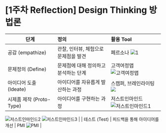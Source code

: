 # [1주차 Reflection] Design Thinking 방법론


 	 

 	 

| 단계 | 정의 | 활용 Tool |
| ---------- | :--------- | :---------- |
| 공감 (empathize) | 관찰, 인터뷰, 체험으로 문제점을 발견 | 페르소나 ![1](https://user-images.githubusercontent.com/30791915/50471019-47a34d00-09f6-11e9-87db-8ced6810f302.png) |
| 문제정의 (Define) | 문제점에 대해 정의하고 분석하는 단계 | 고객여정맵 ![고객여정맵](https://user-images.githubusercontent.com/30791915/50470838-97354900-09f5-11e9-9a09-47772c847a4b.jpg) |
| 아이디어 도출 (Ideate) | 아이디어를 자유롭게 발산하는 과정 | 스캠퍼, 브레인라이팅 ![](https://user-images.githubusercontent.com/30791915/50470835-97354900-09f5-11e9-832c-8a679eefdeb7.jpg) |
| 시제품 제작 (Proto-Type) | 아이디어를 구현하는 과정 | 저스트인마인드 ![저스트인마인드1](https://user-images.githubusercontent.com/30791915/50470841-97cddf80-09f5-11e9-8210-8f21ccbaa430.jpg)
![저스트인마인드2](https://user-images.githubusercontent.com/30791915/50470839-97cddf80-09f5-11e9-821f-a0c7bdf19547.jpg)
![저스트인마인드3](https://user-images.githubusercontent.com/30791915/50470842-97cddf80-09f5-11e9-988d-220ba5ba9b35.jpg) |
| 테스트 (Test) | 피드백을 통해 아이디어를 개선 | PMI ![PMI](https://user-images.githubusercontent.com/30791915/50470834-969cb280-09f5-11e9-8a4f-7321b141891f.jpg)  |



